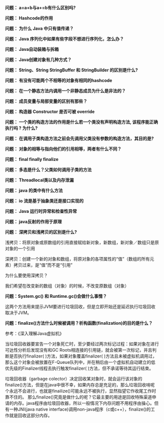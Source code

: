 
**问题： a=a+b与a+=b有什么区别吗?**

**问题： Hashcode的作用**

**问题： 为什么 Java 中只有值传递？**

**问题： Java 序列化中如果有些字段不想进行序列化，怎么办？**

**问题： Java自动装箱与拆箱**

**问题： Java创建对象有几种方式？**

**问题： String、String StringBuffer 和 StringBuilder 的区别是什么?**

**问题： 有没有可能两个不相等的对象有相同的hashcode**

**问题： 在一个静态方法内调用一个非静态成员为什么是非法的？**

**问题： 成员变量与局部变量的区别有那些？**

**问题： 构造器 Constructor 是否可被 override** 

**问题： 一个类的构造方法的作用是什么若一个类没有声明构造方法, 该程序能正确执行吗 ? 为什么?**

**问题： 在调用子类构造方法之前会先调用父类没有参数的构造方法，其目的是?**

**问题： 对象的相等与指向他们的引用相等，两者有什么不同？**

**问题： final finally finalize**

**问题： 多态是什么？父类如何调用子类的方法**

**问题： Threadlocal类以及内存泄漏**

**问题： java 的类中有什么方法**

**问题： io 流是基于抽象类还是接口实现的**

**问题： Java 运行时异常和检查性异常**

**问题： java反射的作用于原理**

**问题： 深拷贝和浅拷贝的区别是什么?**

浅拷贝：将原对象或原数组的引用直接赋给新对象，新数组，新对象／数组只是原对象的一个引用

深拷贝：创建一个新的对象和数组，将原对象的各项属性的“值”（数组的所有元素）拷贝过来，是“值”而不是“引用”

为什么要使用深拷贝？

  我们希望在改变新的数组（对象）的时候，不改变原数组（对象）


**问题：System.gc() 和 Runtime.gc()会做什么事情？**

这两个方法用来提示JVM要进行垃圾回收，但是立即开始还是延迟执行垃圾回收取决于JVM。


**问题：finalize()方法什么时候被调用？析构函数(finalization)的目的是什么？**

参考：《深入理解Java虚拟机》

当垃圾回收器要宣告一个对象死亡时，至少要经过两次标记过程：如果对象在进行可达性分析后发现没有和GC Roots相连接的引用链，就会被第一次标记，并且判断是否执行finalizer( )方法，如果对象覆盖finalizer( )方法且未被虚拟机调用过，那么这个对象会被放置在F-Queue队列中，并在稍后由一个虚拟机自动建立的低优先级的Finalizer线程去执行触发finalizer( )方法，但不承诺等待其运行结束。

垃圾回收器（garbage colector）决定回收某对象时，就会运行该对象的finalize()方法，但是在java中很不幸，如果内存总是充足的，那么垃圾回收啃呢个永远不会进行，也就是finailize()可能永远不被执行，显然指望它作收尾工作时靠不住的。
那么finalize()究竟是做什么的呢？它最主要的用途是回收特殊渠道申请的内存。java程序由垃圾回收器，所以一般情况下内存问题不用程序由操心。但有一种JNI(java native interface)调用non-java程序（c或c++），finalize()的工作就是回收这部分内存。











